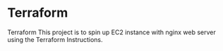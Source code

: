 # Terraform
Terraform
This project is to spin up EC2 instance with nginx web server using the Terraform Instructions. 
